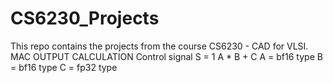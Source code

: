 # CS6230_Projects
This repo contains the projects from the course CS6230 - CAD for VLSI.
MAC OUTPUT CALCULATION
Control signal S = 1
A * B + C
A = bf16 type
B = bf16 type
C = fp32 type

